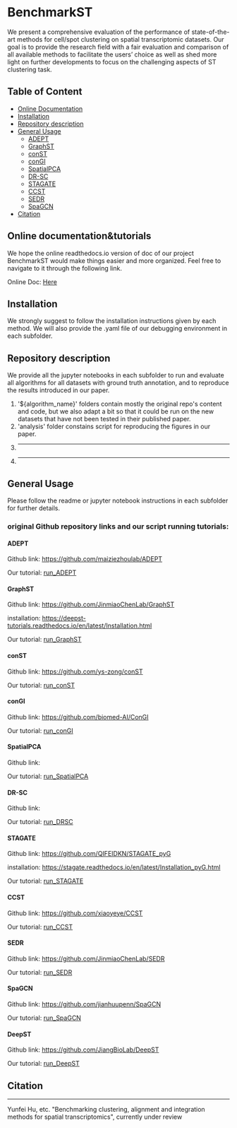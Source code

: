 # BenchmarkST

We present a comprehensive evaluation of the performance of state-of-the-art methods for cell/spot clustering on spatial transcriptomic datasets. Our goal is to provide the research field with a fair evaluation and comparison of all available methods to facilitate the users’ choice as well as shed more light on further developments to focus on the challenging aspects of ST clustering task.

## Table of Content 
- [Online Documentation](#online-documentationtutorials)
- [Installation](#installation)
- [Repository description](#Repository-description)
- [General Usage](#General-Usage)
  -  [ADEPT](#ADEPT)
  -  [GraphST](#GraphST)
  -  [conST](#conST)
  -  [conGI](#conGI)
  -  [SpatialPCA](#SpatialPCA)
  -  [DR-SC](#DR-SC)
  -  [STAGATE](#STAGATE)
  -  [CCST](#CCST)
  -  [SEDR](#SEDR)
  -  [SpaGCN](#SpaGCN)
- [Citation](#Citation)

## Online documentation&tutorials

We hope the online readthedocs.io version of doc of our project BenchmarkST would make things easier and more organized. Feel free to navigate to it through the following link.

Online Doc: [Here](https://benchmarkst-reproducibility.readthedocs.io/en/latest/index.html)


## Installation

We strongly suggest to follow the installation instructions given by each method. We will also provide the .yaml file of our debugging environment in each subfolder.

## Repository description
We provide all the jupyter notebooks in each subfolder to run and evaluate all algorithms for all datasets with ground truth annotation, and to reproduce the results introduced in our paper.


1. '${algorithm_name}' folders contain mostly the original repo's content and code, but we also adapt a bit so that it could be run on the new datasets that have not been tested in their published paper.
2. 'analysis' folder constains script for reproducing the figures in our paper.
3. -------
4. -------

## General Usage

Please follow the readme or jupyter notebook instructions in each subfolder for further details.

### original Github repository links and our script running tutorials:

#### ADEPT

Github link: https://github.com/maiziezhoulab/ADEPT

Our tutorial: [run_ADEPT](https://github.com/maiziezhoulab/BenchmarkST/blob/main/ADEPT/run_ADEPT/run_ADEPT.ipynb)

#### GraphST

Github link: https://github.com/JinmiaoChenLab/GraphST

installation: https://deepst-tutorials.readthedocs.io/en/latest/Installation.html

Our tutorial: [run_GraphST](https://github.com/maiziezhoulab/BenchmarkST/blob/main/GraphST/run_GraphST/tutorial.ipynb)


#### conST

Github link: https://github.com/ys-zong/conST

Our tutorial: [run_conST](https://github.com/maiziezhoulab/BenchmarkST/blob/main/conST/run_conST.ipynb)

#### conGI

Github link: https://github.com/biomed-AI/ConGI

Our tutorial: [run_conGI](https://github.com/maiziezhoulab/BenchmarkST/blob/main/ConGI/run_ConGI/run_conGI.ipynb)

#### SpatialPCA

Github link: 

Our tutorial: [run_SpatialPCA]()

#### DR-SC

Github link: 

Our tutorial: [run_DRSC]()

#### STAGATE

Github link: https://github.com/QIFEIDKN/STAGATE_pyG

installation: https://stagate.readthedocs.io/en/latest/Installation_pyG.html

Our tutorial: [run_STAGATE](https://github.com/maiziezhoulab/BenchmarkST/blob/main/STAGATE_pyG/run_STAGATE/run_STAGATE.ipynb)

#### CCST

Github link: https://github.com/xiaoyeye/CCST

Our tutorial: [run_CCST](https://github.com/maiziezhoulab/BenchmarkST/blob/main/CCST/run_CCST.ipynb)

#### SEDR

Github link: https://github.com/JinmiaoChenLab/SEDR

Our tutorial: [run_SEDR](https://github.com/maiziezhoulab/BenchmarkST/blob/main/SEDR/run_SEDR.ipynb)

#### SpaGCN

Github link: https://github.com/jianhuupenn/SpaGCN

Our tutorial: [run_SpaGCN](https://github.com/maiziezhoulab/BenchmarkST/blob/main/SpaGCN/run_SpaGCN/tutorial.ipynb)

#### DeepST

Github link: https://github.com/JiangBioLab/DeepST

Our tutorial: [run_DeepST](https://github.com/maiziezhoulab/BenchmarkST/blob/main/DeepST/deepst/run_DeepST.ipynb)

## Citation

-------
Yunfei Hu, etc. "Benchmarking clustering, alignment and integration methods for spatial transcriptomics", currently under review